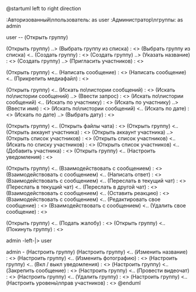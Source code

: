 @startuml
left to right direction

:Авторизованный\nпользователь: as user
:Администратор\nгруппы: as admin

user -- (Открыть группу)

(Открыть группу) ..> (Выбрать группу из списка) : <<include>>
(Выбрать группу из списка) <.. (Создать группу) : <<extend>>
(Создать группу) ..> (Указать название) : <<include>>
(Создать группу) ..> (Пригласить участников) : <<include>>

(Открыть группу) <.. (Написать сообщение) : <<extend>>
(Написать сообщение) <.. (Прикрепить медиафайл) : <<extend>>

(Открыть группу) <.. (Искать по\nистории сообщений) : <<extend>>
(Искать по\nистории сообщений) ..> (Ввести запрос) : <<include>>
(Искать по\nистории сообщений) <.. (Искать по участнику) : <<extend>>
(Искать по участнику) ..> (Ввести имя) : <<include>>
(Искать по\nистории сообщений) <.. (Искать по дате) : <<extend>>
(Искать по дате) ..> (Выбрать дату) : <<include>>

(Открыть группу) <.. (Открыть файлы чата) : <<extend>>
(Открыть группу) <.. (Открыть аккаунт участника) : <<extend>>
(Открыть аккаунт участника) ..> (Открыть список участников) : <<include>>
(Открыть список участников) <.. (Искать по списку участников) : <<extend>>
(Открыть список участников) <.. (Добавить участника) : <<extend>>
(Открыть группу) <.. (Настроить уведомления) : <<extend>>

(Открыть группу) <.. (Взаимодействовать с сообщением) : <<extend>>
(Взаимодействовать с сообщением) <.. (Написать ответ) : <<extend>>
(Взаимодействовать с сообщением) <.. (Переслать в текущий чат) : <<extend>>
(Переслать в текущий чат) <.. (Переслать в другой чат) : <<extend>>
(Взаимодействовать с сообщением) <.. (Оставить реакцию) : <<extend>>
(Взаимодействовать с сообщением) <.. (Редактировать свое сообщение) : <<extend>>
(Взаимодействовать с сообщением) <.. (Удалить свое сообщение) : <<extend>>

(Открыть группу) <.. (Подать жалобу) : <<extend>>
(Открыть группу) <.. (Покинуть группу) : <<extend>>

admin -left-|> user

admin - (Настроить группу)
(Настроить группу) <.. (Изменить название) : <<extend>>
(Настроить группу) <.. (Изменить фотографию) : <<extend>>
(Настроить группу) <.. (Вкл / выкл уведомления) : <<extend>>
(Настроить группу) <.. (Закрепить сообщение) : <<extend>>
(Настроить группу) <.. (Провести видеочат) : <<extend>>
(Настроить группу) <.. (Удалить группу) : <<extend>>
(Настроить группу) <.. (Настроить уровень\nправ участников) : <<extend>>
@enduml

